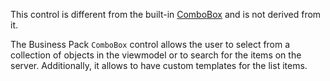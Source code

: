This control is different from the built-in [ComboBox](/docs/controls/builtin/ComboBox/{branch}) and is not derived from it.

The Business Pack `ComboBox` control allows the user to select from a collection of objects in the viewmodel or to search for the items on the server.
Additionally, it allows to have custom templates for the list items.